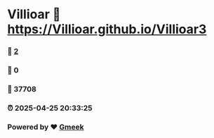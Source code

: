 # Villioar :link: https://Villioar.github.io/Villioar3 
### :page_facing_up: [2](https://Villioar.github.io/Villioar3/tag.html) 
### :speech_balloon: 0 
### :hibiscus: 37708 
### :alarm_clock: 2025-04-25 20:33:25 
### Powered by :heart: [Gmeek](https://github.com/Meekdai/Gmeek)
